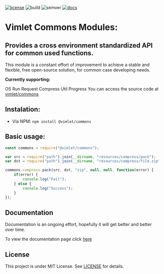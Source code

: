 [//]: # (badges)

[![license](https://vimlet.com/vimlet/VimletCommons/master/docs/readme/1528074137497/license.svg?raw=true "License")](https://github.com/vimlet/VimletCommons/blob/master/LICENSE)
![build](https://vimlet.com/vimlet/VimletCommons/master/docs/readme/1528074137497/build.svg?raw=true "Build")
![semver](https://vimlet.com/vimlet/VimletCommons/master/docs/readme/1528074137497/semver.svg?raw=true "Semver")
[![docs](https://vimlet.com/vimlet/VimletCommons/master/docs/readme/1528074137497/docs.svg?raw=true "Docs")](https://rawgit.com/vimlet/VimletCommons/master/docs/release/index.html)

[//]: # (badges)

# Vimlet Commons Modules:

## Provides a cross environment standardized API for common used functions.
This module is a constant effort of improvement to achieve a stable and flexible, free open-source solution, for common case developing needs.

**Currently supporting:**

OS
Run
Request
Compress
Util
Progress
You can access the source code at [vimlet/commons](https://github.com/vimlet/VimletCommons)

## Instalation:

* Via NPM: `npm install @vimlet/commons`

## Basic usage:

```javascript
const commons = require("@vimlet/commons");

var src = require("path").join(__dirname, "resources/compress/pack");
var dst = require("path").join(__dirname, "resources/compress/file.zip");

commons.compress.pack(src, dst, "zip", null, null, function(error) {
    if(error) {
        console.log("Fail");
    } else {
        console.log("Success");
    }
});
```

## Documentation
Documentation is an ongoing effort, hopefully it will get better and better over time.

To view the documentation page click [here](https://rawgit.com/vimlet/VimletCommons/master/docs/release/index.html)

## License
This project is under MIT License. See [LICENSE](https://github.com/vimlet/VimletCommons/blob/master/LICENSE) for details.

